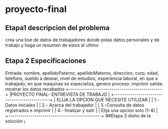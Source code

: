 # proyecto-final
## Etapa1 descripcion del problema
crea una bse de datos de trabajadores donde pidas datos personales y de trabajo y haga un resumen de estos al ultimo

## Etapa 2 Especificaciones
Entrada: nombre, apellidoPaterno, apellidoMaterno, direccion, curp, edad, telefono, sueldo a desear, nivel de estudios, experiencia laboral, en que a trabajado, en que maquinas se especializa, genero 
proceso: imprimir 
salida: mostrar los datos recabados
+----------------------------------------------+
|PROYECTO FINAL- ENTREVISTA DE TRABAJO         |
+----------------------------------------------+
|  ELIJA LA OPCION QUE NECESITE UTILIZAR       |
| 1.- Datos iniciales                          |
| 2.- Acerca del trabajador                    |
| 3.-Consulta de datos registrados e imprimir |
| 4.- finalizar y salir                        |
| Elija una opcion solo (1-4)                  |
+----------------------------------------------+
##Etapa 3 disño de la solución
¡ [](https://github.com/MiguelAngelbarrientos/proyecto-final/blob/main/proyecto%20final.png)


